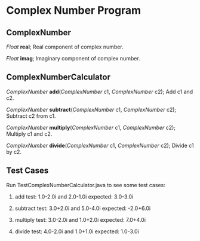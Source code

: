 # Complex Number Program

## ComplexNumber	
*Float* **real**; Real component of complex number.

*Float* **imag**; Imaginary component of complex number.

## ComplexNumberCalculator
*ComplexNumber* **add**(*ComplexNumber* c1, *ComplexNumber* c2); Add c1 and c2.

*ComplexNumber* **subtract**(*ComplexNumber* c1, *ComplexNumber* c2); Subtract c2 from c1.

*ComplexNumber* **multiply**(*ComplexNumber* c1, *ComplexNumber* c2); Multiply c1 and c2.

*ComplexNumber* **divide**(*ComplexNumber* c1, *ComplexNumber* c2); Divide c1 by c2.

## Test Cases
Run TestComplexNumberCalculator.java to see some test cases:

1. add test: 1.0-2.0i and 2.0-1.0i
expected: 3.0-3.0i

2. subtract test: 3.0+2.0i and 5.0-4.0i
expected: -2.0+6.0i

3. multiply test: 3.0-2.0i and 1.0+2.0i
expected: 7.0+4.0i

4. divide test: 4.0-2.0i and 1.0+1.0i
expected: 1.0-3.0i
